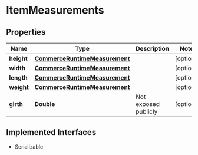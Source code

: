 

# ItemMeasurements


## Properties

| Name | Type | Description | Notes |
|------------ | ------------- | ------------- | -------------|
|**height** | [**CommerceRuntimeMeasurement**](CommerceRuntimeMeasurement.md) |  |  [optional] |
|**width** | [**CommerceRuntimeMeasurement**](CommerceRuntimeMeasurement.md) |  |  [optional] |
|**length** | [**CommerceRuntimeMeasurement**](CommerceRuntimeMeasurement.md) |  |  [optional] |
|**weight** | [**CommerceRuntimeMeasurement**](CommerceRuntimeMeasurement.md) |  |  [optional] |
|**girth** | **Double** | Not exposed publicly |  [optional] |


## Implemented Interfaces

* Serializable


